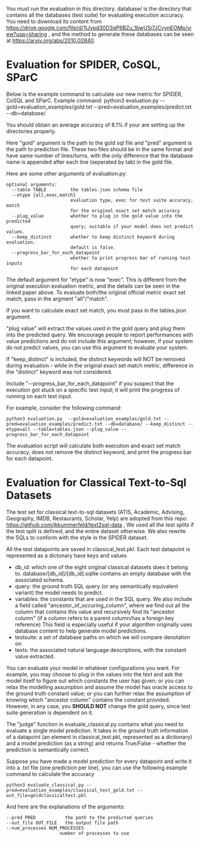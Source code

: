 You must run the evaluation in this directory. database/ is the directory that contains all the databases (test suite) for evaluating execution accuracy.
You need to download its content from https://drive.google.com/file/d/1IJvpd30D3qP6BZu_1bwUSi7JCyynEOMp/view?usp=sharing , and the method to generate these databases can be seen at https://arxiv.org/abs/2010.02840.


# Evaluation for SPIDER, CoSQL, SParC

Below is the example command to calculate our new metric for SPIDER, CoSQL and SParC.
Example command: python3 evaluation.py  --gold=evaluation_examples/gold.txt --pred=evaluation_examples/predict.txt --db=database/

You should obtain an average accuracy of 8.1% if your are setting up the directories properly.

Here "gold" argument is the path to the gold sql file and "pred" argument is the path to prediction file.
These two files should be in the same format and have same number of lines/turns, with the only difference that the database name is appended after each line (seperated by tab) in the gold file.

Here are some other arguments of evaluation.py:

```
optional arguments:
  --table TABLE         the tables.json schema file
  --etype {all,exec,match}
                        evaluation type, exec for test suite accuracy, match
                        for the original exact set match accuracy
  --plug_value          whether to plug in the gold value into the predicted
                        query; suitable if your model does not predict values.
  --keep_distinct       whether to keep distinct keyword during evaluation.
                        default is false.
  --progress_bar_for_each_datapoint
                        whether to print progress bar of running test inputs
                        for each datapoint
```

The default argument for "etype" is now "exec". This is different from the original execution evaluation metric, and the details can be seen in the linked paper above.
To evaluate both/the original official metric exact set match, pass in the argment "all"/"match".

If you want to calculate exact set match, you must pass in the tables.json argument.

"plug value" will extract the values used in the gold query and plug them into the predicted query.
We encourage people to report performances with value predictions and do not include this argument; however, if your system do not predict values, you can use this argument to evaluate your system.

If "keep_distinct" is included, the distinct keywords will NOT be removed during evaluation - while in the original exact set match metric, difference in the "distinct" keyword was not considered.

Include "--progress_bar_for_each_datapoint" if you suspect that the execution got stuck on a specific test input; it will print the progress of running on each test input.

For example, consider the following command:
```
python3 evaluation.py  --gold=evaluation_examples/gold.txt --pred=evaluation_examples/predict.txt --db=database/ --keep_distinct --etype=all --table=tables.json --plug_value --progress_bar_for_each_datapoint
```

The evaluation script will calculate both execution and exact set match accuracy, does not remove the distinct keyword, and print the progress bar for each datapoint.

# Evaluation for Classical Text-to-Sql Datasets

The test set for classical text-to-sql datasets (ATIS, Academic, Advising, Geography, IMDB, Restaurants, Scholar, Yelp) are adopted from this repo: https://github.com/jkkummerfeld/text2sql-data ,
We used all the test splits if the test split is defined, and the entire dataset otherwise.
We also rewrite the SQLs to conform with the style in the SPIDER dataset. 

All the test datapoints are saved in classical_test.pkl. 
Each test datapoint is represented as a dictonary have keys and values

- db_id: which one of the eight original classical datasets does it belong to. database/[db_id]/[db_id].sqlite contains an empty database with the associated schema.
- query: the ground truth SQL query (or any semantically equivalent variant) the model needs to predict.
- variables: the constants that are used in the SQL query. 
    We also include a field called "ancestor_of_occuring_column", where we find out all the column that contains this value and recursively find its "ancestor column" (if a column refers to a parent column/has a foreign key reference)
    This field is especially useful if your algorithm originally uses database content to help generate model predictions.
- testsuite: a set of database paths on which we will compare denotation on
- texts: the associated natural language descriptions, with the constant value extracted.

You can evaluate your model in whatever configurations you want. For example, you may choose to plug in the values into the text and ask the model itself to figure out which constants the user has given; 
or you can relax the modelling assumption and assume the model has oracle access to the ground truth constant value; or you can further relax the assumption of knowing which "ancestor column" contains the constant provided.
However, in any case, you **SHOULD NOT** change the gold query, since test suite generation is dependent on it.

The "judge" function in evaluate_classical.py contains what you need to evaluate a single model prediction. 
It takes in the ground truth information of a datapoint (an element in classical_test.pkl, represented as a dictionary) and a model prediction (as  a string) and returns True/False - whether the prediction is semantically correct.

Suppose you have made a model prediction for every datapoint and write it into a .txt file (one prediction per line), you can use the following example command to calculate the accuracy

```
python3 evaluate_classical.py --pred=evaluation_examples/classical_test_gold.txt --out_file=goldclassicaltest.pkl
```

And here are the explanations of the arguments:

```
--pred PRED           the path to the predicted queries
--out_file OUT_FILE   the output file path
--num_processes NUM_PROCESSES
                    number of processes to use
```


